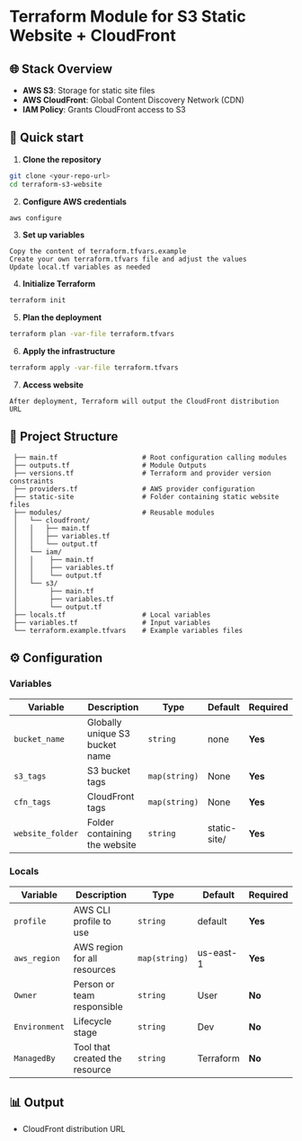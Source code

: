 # Terraform Module for S3 Static Website + CloudFront

## 🌐 Stack Overview

* **AWS S3**: Storage for static site files
* **AWS CloudFront**: Global Content Discovery Network (CDN)
* **IAM Policy**: Grants CloudFront access to S3

## 🚀 Quick start

1. **Clone the repository**

 ```bash
 git clone <your-repo-url>
 cd terraform-s3-website
 ```

2. **Configure AWS credentials**

 ```bash
 aws configure
 ```

3. **Set up variables**

 ```
 Copy the content of terraform.tfvars.example
 Create your own terraform.tfvars file and adjust the values
 Update local.tf variables as needed
 ```

4. **Initialize Terraform**

```bash
terraform init
```

5. **Plan the deployment**

 ```bash
 terraform plan -var-file terraform.tfvars
 ```

6. **Apply the infrastructure**

 ```bash
 terraform apply -var-file terraform.tfvars
 ```

7. **Access website**

 ```
 After deployment, Terraform will output the CloudFront distribution URL
  ```

## 📁 Project Structure

```
 ├── main.tf                     # Root configuration calling modules
 ├── outputs.tf                  # Module Outputs
 ├── versions.tf                 # Terraform and provider version constraints
 ├── providers.tf                # AWS provider configuration
 ├── static-site                 # Folder containing static website files
 ├── modules/                    # Reusable modules
 │   └── cloudfront/            
 │   │   ├── main.tf
 │   │   ├── variables.tf
 │   │   └── output.tf     
 │   └── iam/ 
 │   │    ├── main.tf
 │   │    ├── variables.tf
 │   │    └── output.tf          
 │   └── s3/ 
 │        ├── main.tf
 │        ├── variables.tf
 │        └── output.tf    
 ├── locals.tf                   # Local variables
 ├── variables.tf                # Input variables
 └── terraform.example.tfvars    # Example variables files 
```

## ⚙️ Configuration

### Variables

| Variable     | Description                  | Type     | Default     | Required |
| ------------ | ---------------------------- | -------- | ----------- | -------- |
| `bucket_name` | Globally unique S3 bucket name | `string` | none | **Yes** |
| `s3_tags` | S3 bucket tags | `map(string)` | None | **Yes** |
| `cfn_tags` | CloudFront tags | `map(string)` | None | **Yes** |
| `website_folder` | Folder containing the website | `string` | static-site/ | **Yes** |

### Locals

| Variable     | Description                  | Type     | Default     | Required |
| ------------ | ---------------------------- | -------- | ----------- | -------- |
| `profile` | AWS CLI profile to use | `string` | default | **Yes** |
| `aws_region` | AWS region for all resources | `map(string)` | us-east-1 | **Yes** |
| `Owner` | Person or team responsible | `string` | User | **No** |
| `Environment` | Lifecycle stage | `string` | Dev | **No** |
| `ManagedBy` | Tool that created the resource | `string` | Terraform | **No** |

## 📊 Output

* CloudFront distribution URL
